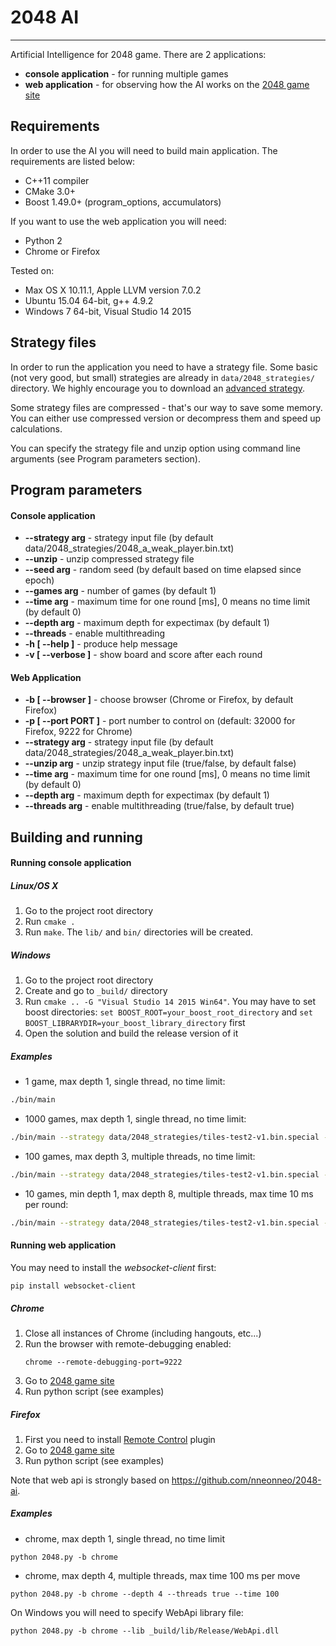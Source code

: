 # 2048 AI #
-----------------------

Artificial Intelligence for 2048 game. There are 2 applications:

* **console application** - for running multiple games
* **web application** - for observing how the AI works on the [2048 game site](http://gabrielecirulli.github.io/2048/)

## Requirements ##

In order to use the AI you will need to build main application. The requirements are listed below:

* C++11 compiler
* CMake 3.0+
* Boost 1.49.0+ (program_options, accumulators)

If you want to use the web application you will need:

* Python 2
* Chrome or Firefox

Tested on:

* Max OS X 10.11.1, Apple LLVM version 7.0.2
* Ubuntu 15.04 64-bit, g++ 4.9.2
* Windows 7 64-bit, Visual Studio 14 2015

## Strategy files ##

In order to run the application you need to have a strategy file. Some basic (not very good, but small) strategies are already in ```data/2048_strategies/``` directory. We highly encourage you to download an [advanced strategy](http://www.cs.put.poznan.pl/wjaskowski/tmp/tiles-test2-v1.bin.special).

Some strategy files are compressed - that's our way to save some memory. You can either use compressed version or decompress them and speed up calculations.

You can specify the strategy file and unzip option using command line arguments (see Program parameters section).

## Program parameters ##

#### Console application ####

+ **--strategy arg** - strategy input file (by default data/2048_strategies/2048_a_weak_player.bin.txt)
+ **--unzip** - unzip compressed strategy file
+ **--seed arg** - random seed (by default based on time elapsed since epoch)
+ **--games arg** - number of games (by default 1)
+ **--time arg** - maximum time for one round [ms], 0 means no time limit (by default 0)
+ **--depth arg** - maximum depth for expectimax (by default 1)
+ **--threads** - enable multithreading
+ **-h [ --help ]** - produce help message
+ **-v [ --verbose ]** - show board and score after each round

#### Web Application ####

+ **-b [ --browser ]** - choose browser (Chrome or Firefox, by default Firefox)
+ **-p [ --port PORT ]** - port number to control on (default: 32000 for Firefox, 9222 for Chrome)
+ **--strategy arg** - strategy input file (by default data/2048_strategies/2048_a_weak_player.bin.txt)
+ **--unzip arg** - unzip strategy input file (true/false, by default false)
+ **--time arg** - maximum time for one round [ms], 0 means no time limit (by default 0)
+ **--depth arg** - maximum depth for expectimax (by default 1)
+ **--threads arg** - enable multithreading (true/false, by default true)

## Building and running ##

#### Running console application ####

##### Linux/OS X #####

1. Go to the project root directory
2. Run ```cmake .```
3. Run ```make```. The ```lib/``` and ```bin/``` directories will be created.

##### Windows #####

1. Go to the project root directory
2. Create and go to ```_build/``` directory
3. Run ```cmake .. -G "Visual Studio 14 2015 Win64"```. You may have to set boost directories: ```set BOOST_ROOT=your_boost_root_directory``` and ```set BOOST_LIBRARYDIR=your_boost_library_directory``` first
4. Open the solution and build the release version of it

##### Examples #####

* 1 game, max depth 1, single thread, no time limit:
```bash
./bin/main
```
* 1000 games, max depth 1, single thread, no time limit:
```bash
./bin/main --strategy data/2048_strategies/tiles-test2-v1.bin.special --games 1000 --depth 1
```
* 100 games, max depth 3, multiple threads, no time limit:
```bash
./bin/main --strategy data/2048_strategies/tiles-test2-v1.bin.special --games 100 --depth 3 --threads
```
* 10 games, min depth 1, max depth 8, multiple threads, max time 10 ms per round:
```bash
./bin/main --strategy data/2048_strategies/tiles-test2-v1.bin.special --games 8 --depth 8 --time 10 --threads
```

#### Running web application ####

You may need to install the *websocket-client* first:
```
pip install websocket-client
```

##### Chrome #####

1. Close all instances of Chrome (including hangouts, etc...)
2. Run the browser with remote-debugging enabled:
    ```
    chrome --remote-debugging-port=9222
    ```
3. Go to [2048 game site](http://gabrielecirulli.github.io/2048/)
4. Run python script (see examples)

##### Firefox #####

1. First you need to install [Remote Control](https://addons.mozilla.org/pl/firefox/addon/remote-control/) plugin
2. Go to [2048 game site](http://gabrielecirulli.github.io/2048/)
3. Run python script (see examples)

Note that web api is strongly based on https://github.com/nneonneo/2048-ai.

##### Examples #####

* chrome, max depth 1, single thread, no time limit
```
python 2048.py -b chrome
```

* chrome, max depth 4, multiple threads, max time 100 ms per move
```
python 2048.py -b chrome --depth 4 --threads true --time 100
```

On Windows you will need to specify WebApi library file:
```
python 2048.py -b chrome --lib _build/lib/Release/WebApi.dll
```